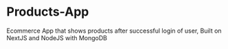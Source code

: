 # Products-App
Ecommerce App that shows products after successful login of user, Built on NextJS and NodeJS with MongoDB
